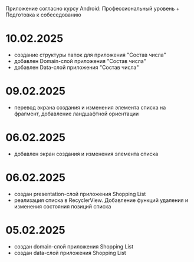 Приложение согласно курсу Android: Профессиональный уровень + Подготовка к собеседованию

# 10.02.2025
- создание структуры папок для приложения "Состав числа"
- добавлен Domain-слой приложения "Состав числа"
- добавлен Data-слой приложения "Состав числа"

# 09.02.2025
- перевод экрана создания и изменения элемента списка на фрагмент, добавление ландшафтной ориентации

# 06.02.2025
- добавлен экран создания и изменения элемента списка

# 06.02.2025
- создан presentation-слой приложения Shopping List
- реализация списка в RecyclerView. Добавление функций удаления и изменения состояния позиций списка

# 05.02.2025
- создан domain-слой приложения Shopping List
- создан data-слой приложения Shopping List